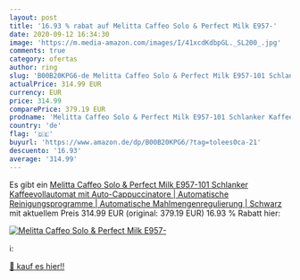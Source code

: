 ```yaml
---
layout: post
title: '16.93 % rabat auf Melitta Caffeo Solo & Perfect Milk E957-'
date: 2020-09-12 16:34:30
image: 'https://m.media-amazon.com/images/I/41xcdKdbpGL._SL200_.jpg'
comments: true
category: ofertas
author: ring
slug: 'B00B20KPG6-de Melitta Caffeo Solo & Perfect Milk E957-101 Schlanker Kaffeevollautomat mit Auto-Cappuccinatore | Automatische Reinigungsprogramme | Automatische Mahlmengenregulierung | Schwarz'
actualPrice: 314.99 EUR
currency: EUR
price: 314.99
comparePrice: 379.19 EUR
prodname: 'Melitta Caffeo Solo & Perfect Milk E957-101 Schlanker Kaffeevollautomat mit Auto-Cappuccinatore | Automatische Reinigungsprogramme | Automatische Mahlmengenregulierung | Schwarz'
country: 'de'
flag: '🇩🇪'
buyurl: 'https://www.amazon.de/dp/B00B20KPG6/?tag=tolees0ca-21'
descuento: '16.93'
average: '314.99'
---
```


Es gibt ein [Melitta Caffeo Solo & Perfect Milk E957-101 Schlanker Kaffeevollautomat mit Auto-Cappuccinatore | Automatische Reinigungsprogramme | Automatische Mahlmengenregulierung | Schwarz](https://www.amazon.de/dp/B00B20KPG6/?tag=tolees0ca-21) mit aktuellem Preis 314.99 EUR (original: 379.19 EUR) 16.93 % Rabatt hier:

[![Melitta Caffeo Solo & Perfect Milk E957-](https://m.media-amazon.com/images/I/41xcdKdbpGL._SL200_.jpg)](https://www.amazon.de/dp/B00B20KPG6/?tag=tolees0ca-21)

ℹ️:


[🛒 kauf es hier!!](https://www.amazon.de/dp/B00B20KPG6/?tag=tolees0ca-21)
